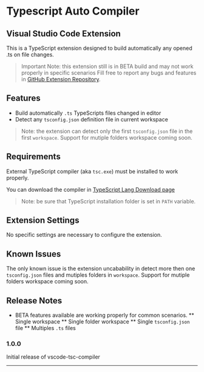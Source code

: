 # Typescript Auto Compiler
## Visual Studio Code Extension

This is a TypeScript extension designed to build automatically any opened .ts on file changes.

> Important Note: this extension still is in BETA build and may not work properly in specific scenarios
Fill free to report any bugs and features in [GitHub Extension Repository](https://github.com/morissonmaciel/vscode-tsc-compiler). 

## Features

* Build automatically `.ts` TypeScripts files changed in editor
* Detect any `tsconfig.json` definition file in current workspace

> Note: the extension can detect only the first `tsconfig.json` file in the first `workspace`. Support for mutiple folders workspace coming soon.

## Requirements

External TypeScript compiler (aka `tsc.exe`) must be installed to work properly.

You can download the compiler in [TypeScript Lang Download page](https://www.typescriptlang.org/index.html#download-links)

> Note: be sure that TypeScript installation folder is set in `PATH` variable.

## Extension Settings

No specific settings are necessary to configure the extension.

## Known Issues

The only known issue is the extension uncabability in detect more then one `tsconfig.json` files and mutiples folders in `workspace`. Support for mutiple folders workspace coming soon.

## Release Notes

* BETA features available are working properly for common scenarios. 
** Single workspace
** Single folder workspace
** Single `tsconfig.json` file
** Multiples `.ts` files

### 1.0.0

Initial release of vscode-tsc-compiler

-----------------------------------------------------------------------------------------------------------

